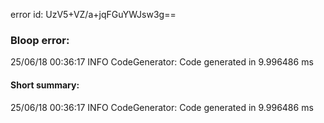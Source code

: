 error id: UzV5+VZ/a+jqFGuYWJsw3g==
### Bloop error:

25/06/18 00:36:17 INFO CodeGenerator: Code generated in 9.996486 ms
#### Short summary: 

25/06/18 00:36:17 INFO CodeGenerator: Code generated in 9.996486 ms